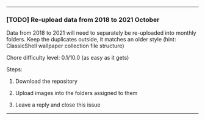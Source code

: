 ***

### [TODO] Re-upload data from 2018 to 2021 October

Data from 2018 to 2021 will need to separately be re-uploaded into monthly folders. Keep the duplicates outside, it matches an older style (hint: ClassicShell wallpaper collection file structure)

Chore difficulty level: 0.1/10.0 (as easy as it gets)

Steps:

1. Download the repository

2. Upload images into the folders assigned to them

3. Leave a reply and close this issue

***
